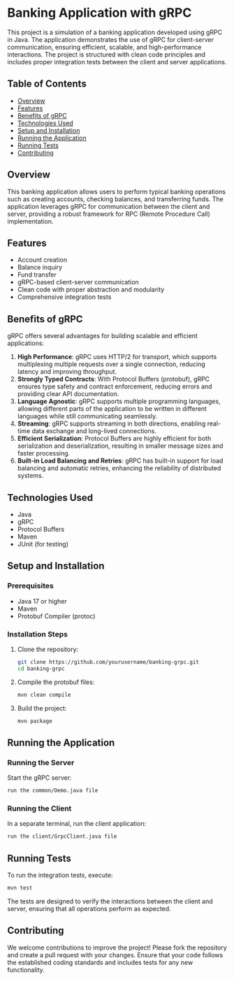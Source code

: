 # Banking Application with gRPC

This project is a simulation of a banking application developed using gRPC in Java. The application demonstrates the use of gRPC for client-server communication, ensuring efficient, scalable, and high-performance interactions. The project is structured with clean code principles and includes proper integration tests between the client and server applications.

## Table of Contents

- [Overview](#overview)
- [Features](#features)
- [Benefits of gRPC](#benefits-of-grpc)
- [Technologies Used](#technologies-used)
- [Setup and Installation](#setup-and-installation)
- [Running the Application](#running-the-application)
- [Running Tests](#running-tests)
- [Contributing](#contributing)

## Overview

This banking application allows users to perform typical banking operations such as creating accounts, checking balances, and transferring funds. The application leverages gRPC for communication between the client and server, providing a robust framework for RPC (Remote Procedure Call) implementation.

## Features

- Account creation
- Balance inquiry
- Fund transfer
- gRPC-based client-server communication
- Clean code with proper abstraction and modularity
- Comprehensive integration tests

## Benefits of gRPC

gRPC offers several advantages for building scalable and efficient applications:

1. **High Performance**: gRPC uses HTTP/2 for transport, which supports multiplexing multiple requests over a single connection, reducing latency and improving throughput.
2. **Strongly Typed Contracts**: With Protocol Buffers (protobuf), gRPC ensures type safety and contract enforcement, reducing errors and providing clear API documentation.
3. **Language Agnostic**: gRPC supports multiple programming languages, allowing different parts of the application to be written in different languages while still communicating seamlessly.
4. **Streaming**: gRPC supports streaming in both directions, enabling real-time data exchange and long-lived connections.
5. **Efficient Serialization**: Protocol Buffers are highly efficient for both serialization and deserialization, resulting in smaller message sizes and faster processing.
6. **Built-in Load Balancing and Retries**: gRPC has built-in support for load balancing and automatic retries, enhancing the reliability of distributed systems.

## Technologies Used

- Java
- gRPC
- Protocol Buffers
- Maven
- JUnit (for testing)

## Setup and Installation

### Prerequisites

- Java 17 or higher
- Maven
- Protobuf Compiler (protoc)

### Installation Steps

1. Clone the repository:
   ```sh
   git clone https://github.com/yourusername/banking-grpc.git
   cd banking-grpc
   ```

2. Compile the protobuf files:
   ```sh
   mvn clean compile
   ```

3. Build the project:
   ```sh
   mvn package
   ```

## Running the Application

### Running the Server

Start the gRPC server:
```sh
run the common/Demo.java file
```

### Running the Client

In a separate terminal, run the client application:
```sh
run the client/GrpcClient.java file
```

## Running Tests

To run the integration tests, execute:
```sh
mvn test
```

The tests are designed to verify the interactions between the client and server, ensuring that all operations perform as expected.

## Contributing

We welcome contributions to improve the project! Please fork the repository and create a pull request with your changes. Ensure that your code follows the established coding standards and includes tests for any new functionality.

